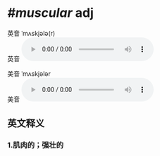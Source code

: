 # ***\#muscular*** adj
英音 ˈmʌskjələ(r)  
英音
<audio src="./media/muscular1_AAC.aac" controls="controls"></audio>

美音 ˈmʌskjələr  
美音
<audio src="./media/muscular2_AAC.aac" controls="controls"></audio>



  

英文释义
---
### 1.**肌肉的；强壮的**  


